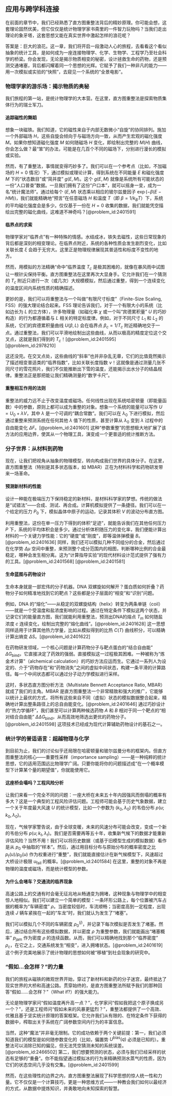 ## 应用与跨学科连接

在前面的章节中，我们已经熟悉了直方图重整法背后的精妙原理。你可能会想，这套理论固然优美，但它仅仅是统计物理学家书斋里的一件智力玩物吗？当我们走出理论的象牙塔，这套思想又能在真实世界中激起怎样的浪花呢？

答案是：巨大的浪花。这一章，我们将开启一段激动人心的旅程，去看看这个看似抽象的统计工具，是如何成为一座连接物理学、化学、生物学、工程学乃至社会科学的桥梁。你会发现，无论是揭示物质相变的秘密，设计拯救生命的药物，还是预测交通堵塞，背后都闪耀着同一个思想的光辉。它赋予了我们一种非凡的能力——用一次模拟或实验的“快照”，去窥见一个系统的“全景电影”。

### 物理学家的游乐场：揭示物质的奥秘

我们旅程的第一站，是统计物理学的大本营。在这里，直方图重整法是探索物质集体行为的瑞士军刀。

#### 追踪磁性的舞蹈

想象一块磁铁。我们知道，它的磁性来自于内部无数微小“自旋”的协同排列。施加一个外部磁场 $H$，这些自旋会倾向于与磁场方向一致，从而产生宏观的磁化强度 $M$。如果你想知道磁化强度 $M$ 如何随磁场 $H$ 变化，即绘制出完整的 $M(H)$ 曲线，你会怎么做？最“笨”的办法，可能是在几百个不同的磁场下，分别进行漫长的模拟或实验。

然而，有了重整法，事情就变得巧妙多了。我们可以在一个参考点（比如，不加磁场的 $H=0$ 情况）下，通过模拟或理论计算，得到系统在不同能量 $E$ 和磁化强度 $M$ 下的“状态数目”或“简并度” $g(E, M)$。这个 $g(E, M)$ 就像是系统所有可能状态的一份“人口普查”数据。一旦我们拥有了这份“户口本”，就可以摇身一变，成为一名“统计魔法师”。通过给每个 $(E, M)$ 状态乘以相应的玻尔兹曼因子 $\exp(-\beta(E - HM))$，我们就能精确地“预言”在任意磁场 $H$ 和温度 $T$（即 $\beta = 1/k_B T$）下，系统的平均磁化强度会是多少。仅仅基于一份在 $H=0$ 收集的数据，我们就能凭空描绘出完整的磁化曲线，这难道不神奇吗？[@problem_id:2401591]

#### 临界点的求索

物理学家对“临界点”有一种特殊的情感。水结成冰，铁失去磁性，这些日常现象的背后都是深刻的相变理论。在临界点附近，系统的各种性质会发生剧烈变化，比如关联长度 $\xi$ 会趋于无穷大。这里正是物理规律展现其普适性和标度不变性的地方。

然而，用模拟的方法精确“命中”临界温度 $T_c$ 是极其困难的，就像在暴风雨中试图让一根针尖保持平衡。直方图重整法在这里再次大显身手。它允许我们在一个猜测的 $T_c$ 附近只进行一次（或几次）大规模模拟，然后通过重整，得到一个连续变化的温度区间内系统性质的精确描述。

更妙的是，我们可以将重整法与一个叫做“有限尺寸标度”（Finite-Size Scaling, FSS）的强大理论结合起来。FSS 理论告诉我们，对于一个有限大小的系统（比如边长为 $L$ 的立方体），许多物理量（如磁化率 $\chi$ 或一个叫“宾德累积量” $U$ 的巧妙构造）的行为都遵循着与 $L$ 相关的特定标度律。例如，对于不同尺寸 $L_1$ 和 $L_2$ 的系统，它们的宾德累积量曲线 $U(\beta, L)$ 会在临界点 $\beta_c = 1/T_c$ 附近精确地交于一点。通过重整法，我们可以平滑地绘制出这些曲线，从而以极高的精度定位这个交叉点，这就是我们得到的 $T_c$！[@problem_id:2401595] [@problem_id:2978210]

这还没完。在交叉点处，这些曲线的“斜率”也并非杂乱无章，它们的比值竟然揭示了描述相变普适类的“临界指数”，比如关联长度指数 $\nu$！这就像是通过测量几张不同尺寸的雪花照片，我们不仅能推断出下雪的温度，还能揭示出水分子的结晶规律。重整法正是那把能让我们精确测量的“数字卡尺”。

#### 重整相互作用的法则

重整法的威力远不止于改变温度或磁场。任何线性出现在系统哈密顿量（即能量函数）中的参数，原则上都可以成为重整的对象。想象一个系统的能量可以写作 $U = U_0 + \lambda V$，其中 $\lambda$ 是一个可调的“耦合常数”。我们可以在 $\lambda_0$ 下进行模拟，然后通过重整来预测系统在任何其他 $\lambda$ 值下的性质，甚至计算从 $\lambda_0$ 变到 $\lambda$ 过程中的自由能变化 $\Delta F$。[@problem_id:2401601] 这种“参数重整”的思想极大地扩展了该方法的应用边界，使其从一个物理工具，演变成一个更普适的统计推断方法。

### 分子世界：从材料到药物

现在，让我们把视角从抽象的物理模型，转向构成我们世界的具体分子。在这里，直方图重整法（特别是其多状态版本，如 MBAR）正在为材料科学和药物研发带来一场革命。

#### 预测新材料的性能

设计一种能在极端压力下保持稳定的新材料，是材料科学家的梦想。传统的做法是“试错法”——合成、测试、再合成。计算机模拟提供了一条捷径。我们可以在一个给定的压力 $P_0$ 下，模拟晶体中原子的运动，记录其体积 $V$ 的波动分布直方图。

利用重整法，这份在单一压力下得到的体积“足迹”，就能告诉我们在其他任何压力 $P$ 下，系统的平均体积会是多少。通过分析体积随压力的变化率，我们便能计算出材料的一个关键力学性能：它的“硬度”或“刚度”，即等温体弹模量 $B$。[@problem_id:2401636] 同样，我们还可以模拟几种不同组分的合金，然后通过在化学势 $\Delta\mu$ 空间中重整，来预测整个成分范围内的相图，判断哪种比例的合金最稳定，哪种会发生相分离。这为“计算指导实验”的现代材料设计范式提供了强有力的工具。[@problem_id:2401568] [@problem_id:2401581]

#### 生命蓝图与药物设计

生命本身就是一部宏伟的分子机器。DNA 双螺旋如何解开？蛋白质如何折叠？药物分子如何精准地找到它的靶点？这些都是分子层面的“相变”和“识别”问题。

例如，DNA 的“熔化”——从稳定的双螺旋结构（helix）转变为两条单链（coil）——就是一个受温度和盐浓度影响的过程。通过在特定条件下模拟这两个状态，并记录它们的能量直方图，我们就能利用重整法，预测出DNA的熔点 $T_m$ 如何随盐浓度 $c$ 连续变化，绘制出完整的“熔化曲线”。[@problem_id:2401628] 这一思想同样适用于计算其他热力学量，比如从模拟得到的比热 $C(T)$ 曲线积分，可以精确计算出熵变 $\Delta S$。[@problem_id:2401622]

在药物研发领域，一个核心问题是计算药物分子与靶点蛋白的“结合自由能” $\Delta G_{\text{bind}}$，它直接决定了药效的强弱。直接模拟这一过程极其困难。一种被称为“炼金术计算”（alchemical calculation）的巧妙方法应运而生。它通过一系列人为设定的、介于“药物存在”和“药物消失”之间的虚拟中间状态，构建一条平滑的计算路径。每一个中间状态都可以通过分子动力学模拟进行采样。

这时，多状态直方图分析方法（Multistate Bennett Acceptance Ratio, MBAR）就成了我们的主角。MBAR 是直方图重整法一个非常精致和强大的推广，它能够以统计上最优的方式，将所有这些来自不同（虚拟）状态的模拟数据整合起来，精确地计算出整条路径上的总自由能变化。[@problem_id:2401646] 通过巧妙设计的“热力学循环”，我们甚至可以计算两种候选药物 $A$ 和 $B$ 相对于同一个靶点的“相对结合自由能” $\Delta\Delta G_{\text{bind}}$，从而高效地筛选出更优的药物分子。[@problem_id:2401598] 这项技术已经成为现代计算辅助药物设计的基石之一。

### 统计学的普适语言：超越物理与化学

到目前为止，我们的讨论似乎还局限在哈密顿量和玻尔兹曼分布的框架内。但直方图重整法的核心——重要性采样（importance sampling）——是一种纯粹的统计思想，它的适用范围远比物理学广阔。只要你能将你的问题描述成“在一个概率模型下计算某个量的期望值”，你就能使用它。

#### 这座桥会塌吗？工程风险分析

让我们来看一个完全不同的问题：一座大桥在未来五十年内因强风而倒塌的概率有多大？这是一个典型的工程风险评估问题。工程师可能会基于历史气象数据，建立一个关于年度最大风速 $U$ 的统计模型，比如一个参数为 $(k_0, \lambda_0)$ 的韦伯分布 $p(u; k_0, \lambda_0)$。

现在，气候学家警告说，由于全球变暖，未来的风速分布可能会改变，变成一个新的韦伯分布 $p(u; k_t, \lambda_t)$。我们是否需要再等五十年，收集新气候下的数据才能重新评估风险？当然不用！我们可以将历史数据（或基于旧模型生成的模拟数据）看作是从 $p_0$ 中抽取的“样本”。然后，通过用目标分布与原始分布的概率密度之比 $p_t(u)/p_0(u)$ 作为权重进行“重整”，我们就能直接估计在新气候模型下，风速超过大桥设计极限 $u_{\text{fail}}$ 的概率。[@problem_id:2401584] 在这里，重整的对象不再是物理的温度或磁场，而是统计模型的参数。

#### 为什么会堵车？交通流的临界现象

高速公路上的交通有时会毫无征兆地从畅通变为拥堵，这种现象与物理学中的相变惊人地相似。我们可以建立一个简单的模型：一条环形公路上，每个位置被汽车占据的概率为“车辆密度” $\rho$。当密度较低时，车流顺畅；当密度高到一定程度，出现连续 $J$ 辆车紧挨在一起的“车龙”时，我们就认为发生了“堵塞”。

我们可以模拟几个不同的车辆密度 $\rho_0^{(j)}$，并记录下每次模拟是否发生了堵塞。然后，通过结合所有这些模拟数据，并以密度 $\rho$ 为重整参数，我们就能画出“堵塞概率” $p_{\text{jam}}$ 作为密度 $\rho$ 的连续函数。从而，我们可以精确地找到那个“临界密度” $\rho_c$，在它之上，交通系统发生“相变”，进入拥堵状态。[@problem_id:2401619] 这个例子完美地展示了统计物理的思想如何被“移植”到社会现象的研究中。

### “假如…会怎样？”的力量

我们的旅程从磁铁的微观世界开始，穿过了新材料和新药的分子迷宫，最终抵达了现实世界的大桥和高速公路。贯穿始终的，是直方图重整法所赋予我们的那种回答“假如……会怎样？”（What if?）的强大能力。

无论是物理学家问“假如温度再升高一点？”，化学家问“假如我把这个原子换成另一个？”，还是工程师问“假如未来的风暴更猛烈？”，重整法都提供了一个高效、优雅且基于坚实统计原理的答案框架。它允许我们从有限的、在特定条件下获得的数据中，榨取出关于系统在广阔参数空间内行为的丰富信息。

当然，这种“魔法”并非毫无限制。它的成功依赖于两个关键前提：第一，我们必须知道我们的模型是如何随参数变化的（比如，偏置势 $U^{\text{bias}}(q)$ 必须是已知的）。重整法可以消除已知的偏见，但无法凭空猜测未知的系统误差。[@problem_id:2466502] 第二，我们想要预测的状态，必须与我们已经采样的状态有足够的“重叠”。你不能指望通过模拟冰的行为来精确预测水蒸气的性质，因为它们的状态空间几乎没有交集。[@problem_id:2401599]

然而，在这些理性的边界之内，直方图重整法展现了科学思想的惊人统一性和力量。它不仅仅是一个计算技巧，更是一种思维方式——一种教会我们如何以最经济的方式，从数据中提炼知识，并勇敢地向未知探索的智慧。